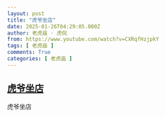 ```yaml
---
layout: post
title: "虎爷坐店"
date: 2025-01-26T04:29:05.000Z
author: 老虎庙 · 虎侃
from: https://www.youtube.com/watch?v=CXRqfHzjpkY
tags: [ 老虎庙 ]
comments: True
categories: [ 老虎庙 ]
---
```

<!--1737865745000-->
[虎爷坐店](https://www.youtube.com/watch?v=CXRqfHzjpkY)
------

<div>
虎爷坐店
</div>
